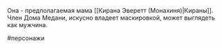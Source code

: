 Она - предполагаемая мама [[Кирана Эверетт (Монахиня)|Кираны]]. Член Дома Медани, искусно владеет маскировкой, может выглядеть как мужчина.

#персонажи 